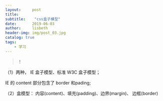 ```yaml
---
layout:     post
title:      
subtitle:    "css盒子模型"
date:       2019-06-03
author:     lisbeth
header-img: img/post_03.jpg
catalog: true
tags:
    - 学习
---
```

 > ！

（1）两种， IE 盒子模型、标准 W3C 盒子模型；

IE 的 content 部分包含了 border 和pading;


（2）盒模型： 内容(content)、填充(padding)、边界(margin)、 边框(border)
